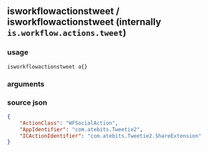 
## isworkflowactionstweet / isworkflowactionstweet (internally `is.workflow.actions.tweet`)




### usage
`isworkflowactionstweet a{}`

### arguments


### source json

```json
{
	"ActionClass": "WFSocialAction",
	"AppIdentifier": "com.atebits.Tweetie2",
	"ICActionIdentifier": "com.atebits.Tweetie2.ShareExtension"
}
```

